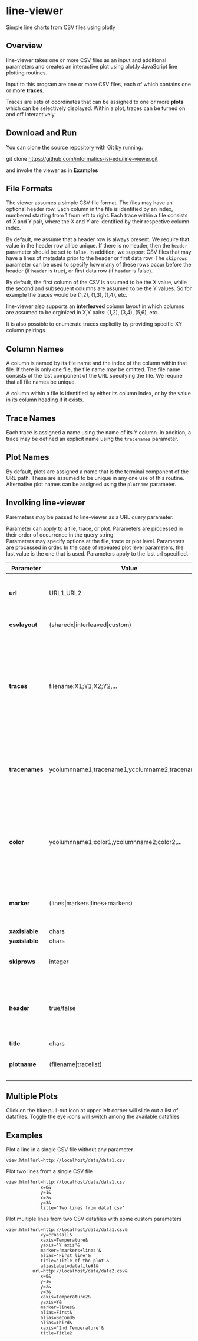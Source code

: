 # line-viewer

Simple line charts from CSV files using plotly

## Overview

line-viewer takes one or more CSV files as an input and additional parameters and creates an interactive plot using plot.ly JavaScript line plotting routines.

Input to this program are one or more CSV files, each of which contains one or more **traces**.  

Traces are sets of coordinates that can be assigned to one or more **plots** which can be selectively displayed.  Within a plot, traces can be turned on and off interactively.

## Download and Run 

You can clone the source repository with Git by running:

  git clone https://github.com/informatics-isi-edu/line-viewer.git

and invoke the viewer as in **Examples**


## File Formats

The viewer assumes a simple CSV file format.
The files may have an optional header row. Each column in the file is identified by an index, numbered starting from 1 from left to right.  Each trace within a file consists of X and Y pair, where the X and Y are identified by their respective column index.  

By default, we assume that a header row is always present.  We require that value in the header row all be unique. If there is no header, then the `header` parameter should be set to ``false``. In addition, we support CSV files that may have a lines of metadata prior to the header or first data row.  The ``skiprows`` parameter can be used to specify how many of these rows occur before the header (if ``header`` is true), or first data row (if ``header`` is false).

By default, the first column of the CSV is assumed to be the X value, while the second and subsequent columns are assumed to be the Y values.  So for example the traces would be (1,2), (1,3), (1,4), etc. 

line-viewer also supports an **interleaved** column layout in which columns are assumed to be orginized in X,Y pairs:  (1,2), (3,4), (5,6), etc.

It is also possible to enumerate traces explicilty by providing specific XY column pairings.

## Column Names 

A column is named by its file name and the index of the column within that file.  If there is only one file, the file name may be omitted.  The file name consists of the last component of the URL specifying the file.  We require that all file names be unique.

A column within a file is identified by either its column index, or by the value in its column heading if it exists.  

## Trace Names

Each trace is assigned a name using the name of its Y column.  In addition, a trace may be defined an explicit name using the ``tracenames`` parameter.  

## Plot Names

By default, plots are assigned a name that is the terminal component of the URL path.  These are assumed to be unique in any one use of this routine.  Alternative plot names can be assigned using the ``plotname`` parameter.

## Involking line-viewer

Paremeters may be passed to line-viewer as a URL query parameter.  

Parameter can apply to a file, trace, or plot.  Parameters are processed in their order of occurrence in the query string.  
Parameters may specify options at the file, trace or plot level. Parameters are processed in order.  In the case of repeated plot level parameters, the last value is the one that is used.  Parameters apply to the last url specified.  

| Parameter | Value | Level | Description |
| --- | --- | --- | --- |
| **url** | URL1,URL2 | Plot | A set of URLs of the CSV files to be used for each plot. Usually, one URL is used.|
| **csvlayout** | (sharedx\|interleaved\|custom) | File | specific orgiization of traces within the CSV file | 
| **traces** | filename:X1;Y1,X2;Y2,... | File | A set of columns to be used for plotting the traces. If csvlayout is custom, provides a list of trace definitions, otherwise ignore. Trace definition can use column heading (if available) or column indexes.|
| **tracenames** | ycolumnname1;tracename1,ycolumname2;tracename2,... | trace  | By default, a trace is named by the name of its Y column (i.e. its index or heading value). You can override the default trace name using this parameter.  |
| **color** | ycolumnname1;color1,ycolumnname2;color2,... | Plot | A color can be specified in the RGB values, text, or color number e.g. **rgb(16,32,77)**, **blue**, **10204D**, or **#10204D**. There is a default set of color being used if none is specified |
| **marker** | (lines\|markers\|lines+markers) | Plot | what to draw for the traces. Default is lines. Either lines, points for the data points, or both the lines and points |
| **xaxislable** | chars | Plot | X axis label |
| **yaxislable** | chars | Plot | Y axis label |
| **skiprows** | integer | File |  number of lines to skip in the beginning of the file. It defaults to 0.|
| **header** | true/false | File | Header (default to true) indicates whether a header row is provided in the data set.  The header row is the (**skippedrows**+1)th row. |
| **title** | chars | Plot | title of the plot |
| **plotname** | (filename\|tracelist) | Plot | label for datafile, default(file stub) shows up in the pull-out panel |

## Multiple Plots

Click on the blue pull-out icon at upper left corner will slide out a list of datafiles. Toggle the eye icons will switch among the available datafiles

## Examples

Plot a line in a single CSV file without any parameter

```
view.html?url=http://localhost/data/data1.csv

```

Plot two lines from a single CSV file

```
view.html?url=http://localhost/data/data1.csv
             x=0&
             y=1&
             x=2&
             y=3&
             title='Two lines from data1.csv'

```

Plot multiple lines from two CSV datafiles with some custom parameters

```
view.html?url=http://localhost/data/data1.csv&
             xy=crossall&
             xaxis=Temperature&
             yaxis='Y axis'&
             marker='markers+lines'&
             alias='First line'&
             title='Title of the plot'&
             aliasLabel=datafile#1&
          url=http://localhost/data/data2.csv&
             x=0&
             y=1&
             y=2&
             y=3&
             xaxis=Temperature2&
             yaxis=Y&
             marker=lines&
             alias=First&
             alias=Second&
             alias=Third&
             xaxis='2nd Temperature'&
             title=Title2
```

